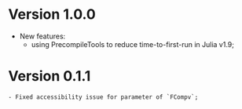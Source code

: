 # Version 1.0.0
- New features:
	* using PrecompileTools to reduce time-to-first-run in Julia v1.9;


# Version 0.1.1
	- Fixed accessibility issue for parameter of `FCompv`;
	
	
